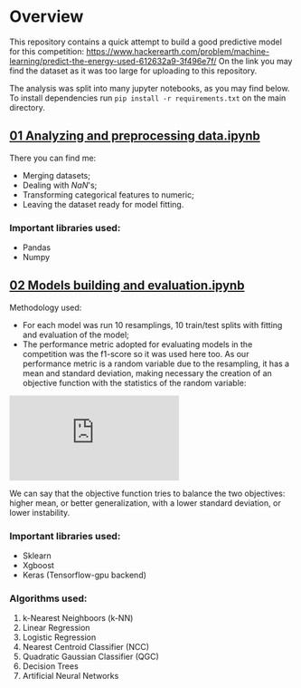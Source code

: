 # Overview
This repository contains a quick attempt to build a good predictive model for this competition:  https://www.hackerearth.com/problem/machine-learning/predict-the-energy-used-612632a9-3f496e7f/ 
On the link you may find the dataset as it was too large for uploading to this repository.

The analysis was split into many jupyter notebooks, as you may find below. 
To install dependencies run `pip install -r requirements.txt` on the main directory.

## [01 Analyzing and preprocessing data.ipynb](https://github.com/RomuloDrumond/Predict-the-damage-to-a-building/blob/master/01%20Analyzing%20and%20preprocessing%20data.ipynb)

There you can find me:

* Merging datasets;
* Dealing with *NaN*'s;
* Transforming categorical features to numeric;
* Leaving the dataset ready for model fitting.

### Important libraries used:

* Pandas
* Numpy

## [02 Models building and evaluation.ipynb](https://github.com/RomuloDrumond/Predict-the-damage-to-a-building/blob/master/02%20Models%20building%20and%20evaluation.ipynb)

Methodology used:

* For each model was run 10 resamplings, 10 train/test splits with fitting and evaluation of the model;
* The performance metric adopted for evaluating models in the competition was the f1-score so it was used here too. As our performance metric is a random variable due to the resampling, it has a mean and standard deviation, making necessary the creation of an objective function with the statistics of the random variable:

![equation](http://www.sciweavers.org/tex2img.php?eq=%5Ctext%7Bmaximize%7D%20%5Cquad%20f_o%28u%29%20%3D%20%5Cmu%20%28u%29%20-%202%5Csigma%28u%29&bc=White&fc=Black&im=jpg&fs=12&ff=arev&edit=0)

We can say that the objective function tries to balance the two objectives: higher mean, or better generalization, with a lower standard deviation, or lower instability.

### Important libraries used:

* Sklearn
* Xgboost
* Keras (Tensorflow-gpu backend)

### Algorithms used:

1. k-Nearest Neighboors (k-NN)
2. Linear Regression
3. Logistic Regression
4. Nearest Centroid Classifier (NCC)
5. Quadratic Gaussian Classifier (QGC)
6. Decision Trees
7. Artificial Neural Networks
